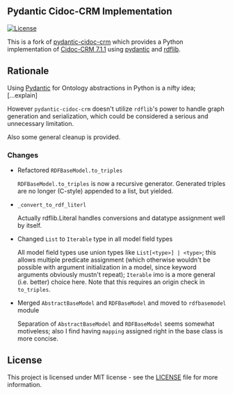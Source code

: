 ## Pydantic Cidoc-CRM Implementation
[![License](https://img.shields.io/github/license/jonasengelmann/pydantic-cidoc-crm)](LICENSE)

This is a fork of [pydantic-cidoc-crm](https://github.com/jonasengelmann/pydantic-cidoc-crm) which provides a Python implementation of [Cidoc-CRM 7.1.1](https://doi.org/10.26225/FDZH-X261) using [pydantic](https://pydantic-docs.helpmanual.io/) and [rdflib](https://rdflib.readthedocs.io/).

## Rationale

Using [Pydantic](https://docs.pydantic.dev/latest/) for Ontology abstractions in Python is a nifty idea; [...explain]

However `pydantic-cidoc-crm` doesn't utilize `rdflib`'s power to handle graph generation and serialization, which could be considered a serious and unnecessary limitation.

Also some general cleanup is provided.

### Changes

* Refactored `RDFBaseModel.to_triples`

    `RDFBaseModel.to_triples` is now a recursive generator. Generated triples are no longer (C-style) appended to a list, but yielded.
	
* `_convert_to_rdf_literl`

    Actually rdflib.Literal handles conversions and datatype assignment well by itself.
	
* Changed `List` to `Iterable` type in all model field types

	All model field types use union types like `List[<type>] | <type>`; this allows multiple predicate assignment (which otherwise wouldn't be possible with argument initialization in a model, since keyword arguments obviously mustn't repeat); `Iterable` imo is a more general (i.e. better) choice here.
Note that this requires an origin check in `to_triples`.
	
* Merged `AbstractBaseModel` and `RDFBaseModel` and moved to `rdfbasemodel` module

    Separation of `AbstractBaseModel` and `RDFBaseModel` seems somewhat motiveless; also I find having `mapping` assigned right in the base class is more concise.

## License

This project is licensed under MIT license - see the [LICENSE](LICENSE) file for more information.
